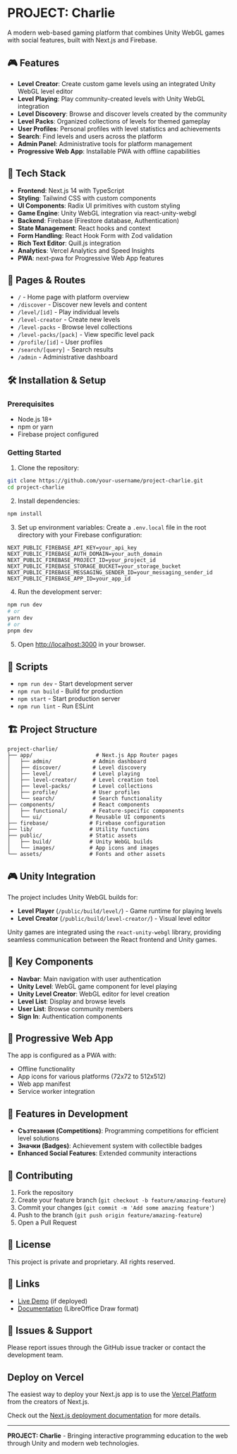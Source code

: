 # PROJECT: Charlie

A modern web-based gaming platform that combines Unity WebGL games with social features, built with Next.js and Firebase.

## 🎮 Features

- **Level Creator**: Create custom game levels using an integrated Unity WebGL level editor
- **Level Playing**: Play community-created levels with Unity WebGL integration
- **Level Discovery**: Browse and discover levels created by the community
- **Level Packs**: Organized collections of levels for themed gameplay
- **User Profiles**: Personal profiles with level statistics and achievements
- **Search**: Find levels and users across the platform
- **Admin Panel**: Administrative tools for platform management
- **Progressive Web App**: Installable PWA with offline capabilities

## 🚀 Tech Stack

- **Frontend**: Next.js 14 with TypeScript
- **Styling**: Tailwind CSS with custom components
- **UI Components**: Radix UI primitives with custom styling
- **Game Engine**: Unity WebGL integration via react-unity-webgl
- **Backend**: Firebase (Firestore database, Authentication)
- **State Management**: React hooks and context
- **Form Handling**: React Hook Form with Zod validation
- **Rich Text Editor**: Quill.js integration
- **Analytics**: Vercel Analytics and Speed Insights
- **PWA**: next-pwa for Progressive Web App features

## 📱 Pages & Routes

- `/` - Home page with platform overview
- `/discover` - Discover new levels and content
- `/level/[id]` - Play individual levels
- `/level-creator` - Create new levels
- `/level-packs` - Browse level collections
- `/level-packs/[pack]` - View specific level pack
- `/profile/[id]` - User profiles
- `/search/[query]` - Search results
- `/admin` - Administrative dashboard

## 🛠️ Installation & Setup

### Prerequisites

- Node.js 18+ 
- npm or yarn
- Firebase project configured

### Getting Started

1. Clone the repository:
```bash
git clone https://github.com/your-username/project-charlie.git
cd project-charlie
```

2. Install dependencies:
```bash
npm install
```

3. Set up environment variables:
Create a `.env.local` file in the root directory with your Firebase configuration:
```env
NEXT_PUBLIC_FIREBASE_API_KEY=your_api_key
NEXT_PUBLIC_FIREBASE_AUTH_DOMAIN=your_auth_domain
NEXT_PUBLIC_FIREBASE_PROJECT_ID=your_project_id
NEXT_PUBLIC_FIREBASE_STORAGE_BUCKET=your_storage_bucket
NEXT_PUBLIC_FIREBASE_MESSAGING_SENDER_ID=your_messaging_sender_id
NEXT_PUBLIC_FIREBASE_APP_ID=your_app_id
```

4. Run the development server:
```bash
npm run dev
# or
yarn dev
# or
pnpm dev
```

5. Open [http://localhost:3000](http://localhost:3000) in your browser.

## 🎯 Scripts

- `npm run dev` - Start development server
- `npm run build` - Build for production
- `npm start` - Start production server
- `npm run lint` - Run ESLint

## 🏗️ Project Structure

```
project-charlie/
├── app/                    # Next.js App Router pages
│   ├── admin/             # Admin dashboard
│   ├── discover/          # Level discovery
│   ├── level/             # Level playing
│   ├── level-creator/     # Level creation tool
│   ├── level-packs/       # Level collections
│   ├── profile/           # User profiles
│   └── search/            # Search functionality
├── components/            # React components
│   ├── functional/        # Feature-specific components
│   └── ui/               # Reusable UI components
├── firebase/             # Firebase configuration
├── lib/                  # Utility functions
├── public/               # Static assets
│   ├── build/            # Unity WebGL builds
│   └── images/           # App icons and images
└── assets/               # Fonts and other assets
```

## 🎮 Unity Integration

The project includes Unity WebGL builds for:
- **Level Player** (`/public/build/level/`) - Game runtime for playing levels
- **Level Creator** (`/public/build/level-creator/`) - Visual level editor

Unity games are integrated using the `react-unity-webgl` library, providing seamless communication between the React frontend and Unity games.

## 🔧 Key Components

- **Navbar**: Main navigation with user authentication
- **Unity Level**: WebGL game component for level playing
- **Unity Level Creator**: WebGL editor for level creation
- **Level List**: Display and browse levels
- **User List**: Browse community members
- **Sign In**: Authentication components

## 📱 Progressive Web App

The app is configured as a PWA with:
- Offline functionality
- App icons for various platforms (72x72 to 512x512)
- Web app manifest
- Service worker integration

## 🌟 Features in Development

- **Съзтезания (Competitions)**: Programming competitions for efficient level solutions
- **Значки (Badges)**: Achievement system with collectible badges
- **Enhanced Social Features**: Extended community interactions

## 🤝 Contributing

1. Fork the repository
2. Create your feature branch (`git checkout -b feature/amazing-feature`)
3. Commit your changes (`git commit -m 'Add some amazing feature'`)
4. Push to the branch (`git push origin feature/amazing-feature`)
5. Open a Pull Request

## 📄 License

This project is private and proprietary. All rights reserved.

## 🔗 Links

- [Live Demo](https://your-deployment-url.com) (if deployed)
- [Documentation](./Documentation.odg) (LibreOffice Draw format)

## 🐛 Issues & Support

Please report issues through the GitHub issue tracker or contact the development team.

## Deploy on Vercel

The easiest way to deploy your Next.js app is to use the [Vercel Platform](https://vercel.com/new?utm_medium=default-template&filter=next.js&utm_source=create-next-app&utm_campaign=create-next-app-readme) from the creators of Next.js.

Check out the [Next.js deployment documentation](https://nextjs.org/docs/deployment) for more details.

---

**PROJECT: Charlie** - Bringing interactive programming education to the web through Unity and modern web technologies.
